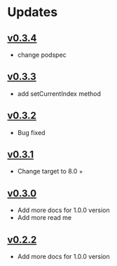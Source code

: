 # Updates

## [v0.3.4](https://github.com/younatics/MediaBrowser/releases/tag/0.3.4)
* change podspec

## [v0.3.3](https://github.com/younatics/MediaBrowser/releases/tag/0.3.3)
* add setCurrentIndex method

## [v0.3.2](https://github.com/younatics/MediaBrowser/releases/tag/0.3.2)
* Bug fixed

## [v0.3.1](https://github.com/younatics/MediaBrowser/releases/tag/0.3.1)
* Change target to 8.0 +

## [v0.3.0](https://github.com/younatics/MediaBrowser/releases/tag/0.3.0)
* Add more docs for 1.0.0 version
* Add more read me

## [v0.2.2](https://github.com/younatics/MediaBrowser/releases/tag/0.2.2)
* Add more docs for 1.0.0 version

